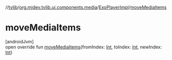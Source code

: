 //[tvlib](../../../index.md)/[org.mjdev.tvlib.ui.components.media](../index.md)/[ExoPlayerImpl](index.md)/[moveMediaItems](move-media-items.md)

# moveMediaItems

[androidJvm]\
open override fun [moveMediaItems](move-media-items.md)(fromIndex: [Int](https://kotlinlang.org/api/latest/jvm/stdlib/kotlin/-int/index.html), toIndex: [Int](https://kotlinlang.org/api/latest/jvm/stdlib/kotlin/-int/index.html), newIndex: [Int](https://kotlinlang.org/api/latest/jvm/stdlib/kotlin/-int/index.html))
